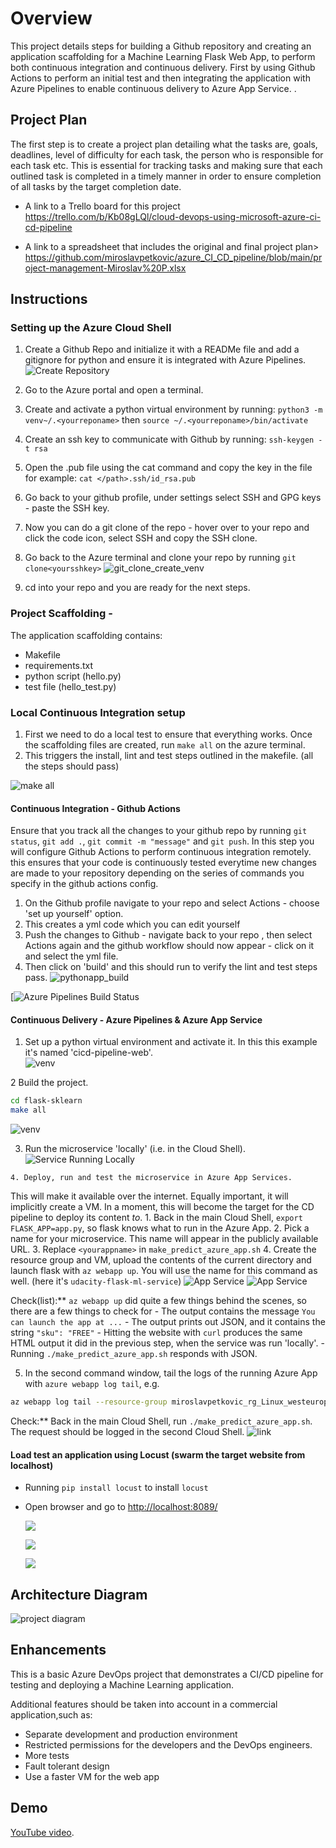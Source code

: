 # Overview

This project details steps for building a Github repository and creating an application scaffolding for a Machine Learning Flask Web App, to perform both continuous integration and continuous delivery. First by using Github Actions to perform an initial test and then integrating the application with Azure Pipelines to enable continuous delivery to Azure App Service. . 

## Project Plan
The first step is to create a project plan detailing what the tasks are, goals, deadlines, level of difficulty for each task, the person who is responsible for each task etc. This is essential for tracking tasks and making sure that each outlined task is completed in a timely manner in order to ensure completion of all tasks by the target completion date. 

* A link to a Trello board for this project
https://trello.com/b/Kb08gLQl/cloud-devops-using-microsoft-azure-ci-cd-pipeline

* A link to a spreadsheet that includes the original and final project plan>
https://github.com/miroslavpetkovic/azure_CI_CD_pipeline/blob/main/project-management-Miroslav%20P.xlsx

## Instructions
### Setting up the Azure Cloud Shell
  1. Create a Github Repo and initialize it with a READMe file and add a gitignore for python and ensure it is integrated with Azure Pipelines. 
  ![Create Repository](./screenshots/create_repository.PNG)
  
  2. Go to the Azure portal and open a terminal. 
  3. Create and activate a python virtual environment by running:
      `python3 -m venv~/.<yourreponame>`
       then
      `source ~/.<yourreponame>/bin/activate`
  4. Create an ssh key to communicate with Github by running:
      `ssh-keygen -t rsa`
  5. Open the .pub file using the cat command and copy the key in the file for example: 
      `cat </path>.ssh/id_rsa.pub`
  6. Go back to your github profile, under settings select SSH and GPG keys - paste the SSH key.
  7. Now you can do a git clone of the repo - hover over to your repo and click the code icon, select SSH and copy the SSH clone. 
  8. Go back to the Azure terminal and clone your repo by running
        `git clone<yoursshkey>`
      ![git_clone_create_venv](./screenshots/git_clone_create_venv.PNG)
      
      
   10. cd into your repo and you are ready for the next steps.
 
 ### Project Scaffolding - 
  The application scaffolding contains:
  * Makefile 
  * requirements.txt
  * python script (hello.py)
  * test file (hello_test.py)
    
  ### Local Continuous Integration setup
   1. First we need to do a local test to ensure that everything works. Once the scaffolding files are created, run `make all` on the azure terminal.
   2. This triggers the install, lint and test steps outlined in the makefile. (all the steps should pass)
   
   ![make all](./screenshots/make_all.PNG)
      

      
  #### Continuous Integration - Github Actions
  Ensure that you track all the changes to your github repo by running `git status`, `git add .`, `git commit -m "message"` and `git push`.
  In this step you will configure Github Actions to perform continuous integration remotely. this ensures that your code is continuously tested everytime new changes are 
      made to your repository depending on the series of commands you specify in the github actions config. 
  1. On the Github profile navigate to your repo and select Actions - choose 'set up yourself' option.
  2. This creates a yml code which you can edit yourself
  3. Push the changes to Github - navigate back to your repo , then select Actions again and the github workflow should now appear - click on it and select the yml file.
  4. Then click on 'build' and this should run to verify the lint and test steps pass.
    ![pythonapp_build](./screenshots/pythonapp_build.PNG)
    
   [![Azure Pipelines Build Status](https://udacity-reviews-uploads.s3.us-west-2.amazonaws.com/_attachments/96623/1617603734/github-actions.png)
    
   #### Continuous Delivery - Azure Pipelines & Azure App Service

   1. Set up a python virtual environment and activate it.  In this this example it's named 'cicd-pipeline-web'.  
   ![venv](./screenshots/create_virtual_enviroment2.PNG)

   2 Build the project.
   ```bash
   cd flask-sklearn
   make all
   ```
  ![venv](./screenshots/make_all_flesk.PNG)

   3. Run the microservice 'locally' (i.e. in the Cloud Shell).
   ![Service Running Locally](./screenshots/run_microsevice.PNG)
   
    4. Deploy, run and test the microservice in Azure App Services.  
   This will make it available over the internet.  Equally important, it will implicitly create a VM.  In a moment, this will become the target for the CD pipeline to deploy its content _to_.
    1. Back in the main Cloud Shell, `export FLASK_APP=app.py`, so flask knows what to run in the Azure App.
    2. Pick a name for your microservice.  This name will appear in the publicly available URL.
    3. Replace `<yourappname>` in `make_predict_azure_app.sh`
    4. Create the resource group and VM, upload the contents of the current directory and launch flask with `az webapp up`.  You will use the name for this command as well.  (here it's `udacity-flask-ml-service`)
    ![App Service](./screenshots/create_flesk_page_1.PNG)
    ![App Service](./screenshots/web_page.PNG)

   Check(list):**  `az webapp up` did quite a few things behind the scenes, so there are a few things to check for
    - The output contains the message `You can launch the app at ...`
    - The output prints out JSON, and it contains the string `"sku": "FREE"`
    - Hitting the website with `curl` produces the same HTML output it did in the previous step, when the service was run 'locally'.
    - Running `./make_predict_azure_app.sh` responds with JSON.

   5. In the second command window, tail the logs of the running Azure App with `azure webapp log tail`, e.g.

   ```bash
   az webapp log tail --resource-group miroslavpetkovic_rg_Linux_westeurope -n udacity-flask-ml-service-miroslavpetkovic
   ```
   Check:** Back in the main Cloud Shell, run `./make_predict_azure_app.sh`.  The request should be logged in the second Cloud Shell.
   ![link](./screenshots/web_logs.PNG)
   
   #### Load test an application using Locust (swarm the target website from localhost)


   - Running `pip install locust` to install `locust`
   - Open browser and go to [http://localhost:8089/](http://localhost:8089/)
    
     ![](./screenshots/locust1.PNG)
     
     ![](./screenshots/locust_2.PNG)
     
     ![](./screenshots/locust_3.PNG)

## Architecture Diagram

![project diagram](./screenshots/project_diagram.png)

## Enhancements

This is a basic Azure DevOps project that demonstrates a CI/CD pipeline for testing and deploying a Machine Learning application.

Additional features should be taken into account in a commercial application,such as:

* Separate development and production environment
* Restricted permissions for the developers and the DevOps engineers.
* More tests
* Fault tolerant design
* Use a faster VM for the web app


## Demo 

 [YouTube video](https://youtu.be/gyZZhMOUzdo).
     
 
